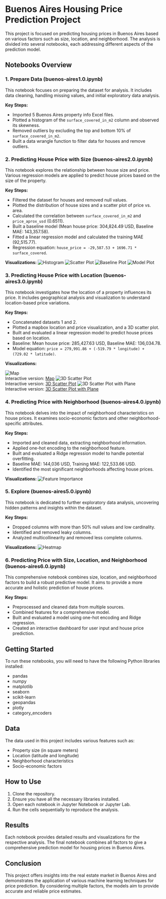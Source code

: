# Buenos Aires Housing Price Prediction Project

This project is focused on predicting housing prices in Buenos Aires based on various factors such as size, location, and neighborhood. The analysis is divided into several notebooks, each addressing different aspects of the prediction model.

## Notebooks Overview

### 1. Prepare Data (buenos-aires1.0.ipynb)
This notebook focuses on preparing the dataset for analysis. It includes data cleaning, handling missing values, and initial exploratory data analysis.

**Key Steps:**
- Imported 5 Buenos Aires property info Excel files.
- Plotted a histogram of the `surface_covered_in_m2` column and observed its skewness.
- Removed outliers by excluding the top and bottom 10% of `surface_covered_in_m2`.
- Built a data wrangle function to filter data for houses and remove outliers.

### 2. Predicting House Price with Size (buenos-aires2.0.ipynb)
This notebook explores the relationship between house size and price. Various regression models are applied to predict house prices based on the size of the property.

**Key Steps:**
- Filtered the dataset for houses and removed null values.
- Plotted the distribution of house sizes and a scatter plot of price vs. area.
- Calculated the correlation between `surface_covered_in_m2` and `price_aprox_usd` (0.6511).
- Built a baseline model (Mean house price: 304,824.49 USD, Baseline MAE: 143,357.58).
- Fitted a linear regression model and calculated the training MAE (92,515.77).
- Regression equation: `house_price = -29,587.53 + 1696.71 * surface_covered`.

**Visualizations:**
![Histogram](images/fig2.1_hist.png)
![Scatter Plot](images/fig2.2_scatter_plot.png)
![Baseline Plot](images/fig2.3_baseline_plot.png)
![Model Plot](images/fig2.4_model_plot.png)

### 3. Predicting House Price with Location (buenos-aires3.0.ipynb)
This notebook investigates how the location of a property influences its price. It includes geographical analysis and visualization to understand location-based price variations.

**Key Steps:**
- Concatenated datasets 1 and 2.
- Plotted a mapbox location and price visualization, and a 3D scatter plot.
- Built and evaluated a linear regression model to predict house prices based on location.
- Baseline: Mean house price: 285,427.63 USD, Baseline MAE: 136,034.78.
- Model equation: `price = 279,991.86 + (-519.79 * longitude) + (729.02 * latitude)`.

**Visualizations:**

![Map](images/fig3.1_map.png)  
Interactive version: [Map](images/fig3.1_map.html)
![3D Scatter Plot](images/fig3.2_3d.png)  
Interactive version: [3D Scatter Plot](images/fig3.2_3d.html)
![3D Scatter Plot with Plane](images/fig3.3_3d.png)  
Interactive version: [3D Scatter Plot with Plane](images/fig3.3_3d.html)

### 4. Predicting Price with Neighborhood (buenos-aires4.0.ipynb)
This notebook delves into the impact of neighborhood characteristics on house prices. It examines socio-economic factors and other neighborhood-specific attributes.

**Key Steps:**
- Imported and cleaned data, extracting neighborhood information.
- Applied one-hot encoding to the neighborhood feature.
- Built and evaluated a Ridge regression model to handle potential overfitting.
- Baseline MAE: 144,036 USD, Training MAE: 122,533.66 USD.
- Identified the most significant neighborhoods affecting house prices.

**Visualizations:**
![Feature Importance](images/fig4.1_feature_importance.png)

### 5. Explore (buenos-aires5.0.ipynb)
This notebook is dedicated to further exploratory data analysis, uncovering hidden patterns and insights within the dataset.

**Key Steps:**
- Dropped columns with more than 50% null values and low cardinality.
- Identified and removed leaky columns.
- Analyzed multicollinearity and removed less complete columns.

**Visualizations:**
![Heatmap](images/fig5.1_heatmap.png)

### 6. Predicting Price with Size, Location, and Neighborhood (buenos-aires6.0.ipynb)
This comprehensive notebook combines size, location, and neighborhood factors to build a robust predictive model. It aims to provide a more accurate and holistic prediction of house prices.

**Key Steps:**
- Preprocessed and cleaned data from multiple sources.
- Combined features for a comprehensive model.
- Built and evaluated a model using one-hot encoding and Ridge regression.
- Created an interactive dashboard for user input and house price prediction.

## Getting Started

To run these notebooks, you will need to have the following Python libraries installed:
- pandas
- numpy
- matplotlib
- seaborn
- scikit-learn
- geopandas
- plotly
- category_encoders

## Data

The data used in this project includes various features such as:
- Property size (in square meters)
- Location (latitude and longitude)
- Neighborhood characteristics
- Socio-economic factors

## How to Use

1. Clone the repository.
2. Ensure you have all the necessary libraries installed.
3. Open each notebook in Jupyter Notebook or Jupyter Lab.
4. Run the cells sequentially to reproduce the analysis.

## Results

Each notebook provides detailed results and visualizations for the respective analysis. The final notebook combines all factors to give a comprehensive prediction model for housing prices in Buenos Aires.

## Conclusion

This project offers insights into the real estate market in Buenos Aires and demonstrates the application of various machine learning techniques for price prediction. By considering multiple factors, the models aim to provide accurate and reliable price estimates.

